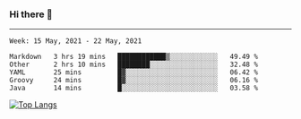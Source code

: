 ### Hi there 👋
---
<!--START_SECTION:waka-->
```text
Week: 15 May, 2021 - 22 May, 2021

Markdown   3 hrs 19 mins   ████████████▒░░░░░░░░░░░░   49.49 % 
Other      2 hrs 10 mins   ████████░░░░░░░░░░░░░░░░░   32.48 % 
YAML       25 mins         █▓░░░░░░░░░░░░░░░░░░░░░░░   06.42 % 
Groovy     24 mins         █▓░░░░░░░░░░░░░░░░░░░░░░░   06.16 % 
Java       14 mins         █░░░░░░░░░░░░░░░░░░░░░░░░   03.58 % 
```
<!--END_SECTION:waka-->

[![Top Langs](https://github-readme-stats.vercel.app/api/top-langs/?username=HyunAh-iia&layout=compact)](https://github.com/anuraghazra/github-readme-stats)
<!--
**HyunAh-iia/HyunAh-iia** is a ✨ _special_ ✨ repository because its `README.md` (this file) appears on your GitHub profile.

Here are some ideas to get you started:

- 🔭 I’m currently working on ...
- 🌱 I’m currently learning ...
- 👯 I’m looking to collaborate on ...
- 🤔 I’m looking for help with ...
- 💬 Ask me about ...
- 📫 How to reach me: ...
- 😄 Pronouns: ...
- ⚡ Fun fact: ...
-->
